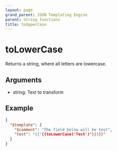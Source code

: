 ```yaml
---
layout: page
grand_parent: JSON Templating Engine
parent: String functions
title: toUpperCase
---
```


# toLowerCase

Returns a string, where all letters are lowercase.

## Arguments

 - string: Text to transform

## Example

```json
{
  "$template": {
    "$comment": "The field below will be test",
    "test": "{{"{{toLowerCase('Test')"}})}}"
  }
}
```